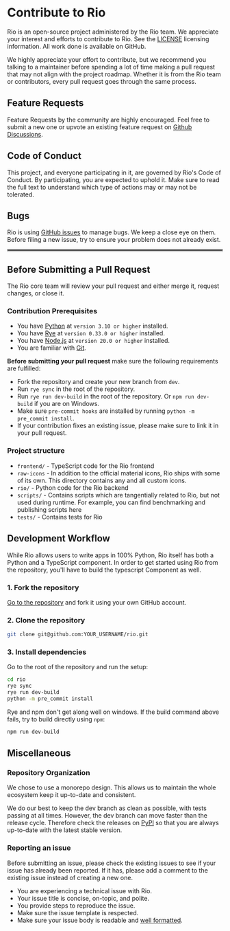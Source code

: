 # Contribute to Rio

Rio is an open-source project administered by the Rio team. We appreciate your interest and efforts to contribute to Rio. See the [LICENSE](https://github.com/rio-labs/rio/blob/dev/LICENSE.txt) licensing information. All work done is available on GitHub.

We highly appreciate your effort to contribute, but we recommend you talking to a maintainer before spending a lot of time making a pull request that may not align with the project roadmap. Whether it is from the Rio team or contributors, every pull request goes through the same process.

## Feature Requests

Feature Requests by the community are highly encouraged. Feel free to submit a new one or upvote an existing feature request on [Github Discussions](https://github.com/rio-labs/rio/discussions/categories/feature-requests).

## Code of Conduct

This project, and everyone participating in it, are governed by Rio's Code of Conduct. By participating, you are expected to uphold it. Make sure to read the full text to understand which type of actions may or may not be tolerated.

## Bugs

Rio is using [GitHub issues](https://github.com/rio-labs/rio/issues) to manage bugs. We keep a close eye on them. Before filing a new issue, try to ensure your problem does not already exist.

<hr style="border:2px solid gray">

## Before Submitting a Pull Request

The Rio core team will review your pull request and either merge it, request changes, or close it.

### Contribution Prerequisites

-   You have [Python](https://www.python.org/) at `version 3.10 or higher` installed.
-   You have [Rye](https://rye-up.com/) at `version 0.33.0 or higher` installed.
-   You have [Node.js](https://nodejs.org/) at `version 20.0 or higher` installed.
-   You are familiar with [Git](https://git-scm.com/).

**Before submitting your pull request** make sure the following requirements are fulfilled:

-   Fork the repository and create your new branch from `dev`.
-   Run `rye sync` in the root of the repository.
-   Run `rye run dev-build` in the root of the repository. Or `npm run dev-build` if you are on Windows.
-   Make sure `pre-commit hooks` are installed by running `python -m pre_commit install`.
-   If your contribution fixes an existing issue, please make sure to link it in your pull request.

### Project structure

-   `frontend/` - TypeScript code for the Rio frontend
-   `raw-icons` - In addition to the official material icons, Rio ships with some
    of its own. This directory contains any and all custom icons.
-   `rio/` - Python code for the Rio backend
-   `scripts/` - Contains scripts which are tangentially related to Rio, but not
    used during runtime. For example, you can find benchmarking and publishing
    scripts here
-   `tests/` - Contains tests for Rio

## Development Workflow

While Rio allows users to write apps in 100% Python, Rio itself has both a
Python and a TypeScript component. In order to get started using Rio from the
repository, you'll have to build the typescript Component as well.

### 1. Fork the repository

[Go to the repository](https://github.com/rio-labs/rio) and fork it using your own GitHub account.

### 2. Clone the repository

```bash
git clone git@github.com:YOUR_USERNAME/rio.git
```

### 3. Install dependencies

Go to the root of the repository and run the setup:

```bash
cd rio
rye sync
rye run dev-build
python -m pre_commit install
```

Rye and npm don't get along well on windows. If the build command above fails,
try to build directly using `npm`:

```bash
npm run dev-build
```

## Miscellaneous

### Repository Organization

We chose to use a monorepo design. This allows us to maintain the whole ecosystem keep it up-to-date and consistent.

We do our best to keep the dev branch as clean as possible, with tests passing at all times. However, the dev branch can move faster than the release cycle. Therefore check the releases on [PyPI](https://pypi.org/project/rio-ui/) so that you are always up-to-date with the latest stable version.

### Reporting an issue

Before submitting an issue, please check the existing issues to see if your issue has already been reported. If it has, please add a comment to the existing issue instead of creating a new one.

-   You are experiencing a technical issue with Rio.
-   Your issue title is concise, on-topic, and polite.
-   You provide steps to reproduce the issue.
-   Make sure the issue template is respected.
-   Make sure your issue body is readable and [well formatted](https://docs.github.com/de/get-started/writing-on-github/getting-started-with-writing-and-formatting-on-github/basic-writing-and-formatting-syntax).
